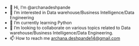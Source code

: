 - 👋 Hi, I’m @archanadeshpande
- 👀 I’m interested in Data warehouse/Business Intelligence/Data Engineering
- 🌱 I’m currently learning Python
- 💞️ I’m looking to collaborate on various topics related to Data warehouse/Business Intelligence/Data Engineering.
- 📫 How to reach me archana.deshpande14@gmail.com

<!---
archanadeshpande/archanadeshpande is a ✨ special ✨ repository because its `README.md` (this file) appears on your GitHub profile.
You can click the Preview link to take a look at your changes.
--->
